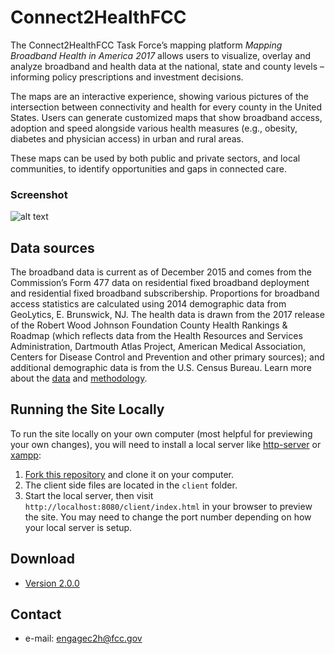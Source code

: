 Connect2HealthFCC
======
The Connect2HealthFCC Task Force’s mapping platform *Mapping Broadband Health in America 2017* allows users to visualize, overlay and analyze broadband and health data at the national, state and county levels – informing policy prescriptions and investment decisions.

The maps are an interactive experience, showing various pictures of the intersection between connectivity and health for every county in the United States. Users can generate customized maps that show broadband access, adoption and speed alongside various health measures (e.g., obesity, diabetes and physician access) in urban and rural areas.

These maps can be used by both public and private sectors, and local communities, to identify opportunities and gaps in connected care. 

### Screenshot
![alt text](https://raw.githubusercontent.com/FCC/c2hgis-web/dev/client/img/screenshot-home.png "FCC Connect2Health")

## Data sources
The broadband data is current as of December 2015 and comes from the Commission’s Form 477 data on residential fixed broadband deployment and residential fixed broadband subscribership. Proportions for broadband access statistics are calculated using 2014 demographic data from GeoLytics, E. Brunswick, NJ. The health data is drawn from the 2017 release of the Robert Wood Johnson Foundation County Health Rankings & Roadmap (which reflects data from the Health Resources and Services Administration, Dartmouth Atlas Project, American Medical Association, Centers for Disease Control and Prevention and other primary sources); and additional demographic data is from the U.S. Census Bureau. Learn more about the [data](https://fcc.github.io/c2hgis-web/data.html) and [methodology](https://www.fcc.gov/health/maps/methodology). 

## Running the Site Locally
To run the site locally on your own computer (most helpful for previewing your own changes), you will need to install a local server like [http-server](https://www.npmjs.com/package/http-server) or [xampp](https://www.apachefriends.org/index.html):

1. [Fork this repository](https://help.github.com/articles/fork-a-repo/ "Instructions for Forking Your Repository") and clone it on your computer.
2. The client side files are located in the `client` folder.
3. Start the local server, then visit `http://localhost:8080/client/index.html` in your browser to preview the site. You may need to change the port number depending on how your local server is setup.

## Download 
* [Version 2.0.0](https://github.com/FCC/c2hgis-web/archive/v2.0.0.zip)

## Contact
* e-mail: engagec2h@fcc.gov
